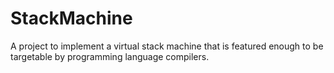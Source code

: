 # StackMachine
A project to implement a virtual stack machine that is featured enough to be targetable by programming language compilers.
